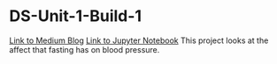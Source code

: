 # DS-Unit-1-Build-1
[Link to Medium Blog](https://medium.com/@reggiejhabas/does-fasting-live-up-to-the-hype-a-look-at-how-fasting-affects-blood-pressure-94985fcebdff)
[Link to Jupyter Notebook](https://github.com/reggieHabas/DS-Unit-1-Build-1/blob/master/Unit_1_Build_Project.ipynb)
This project looks at the affect that fasting has on blood pressure.  
